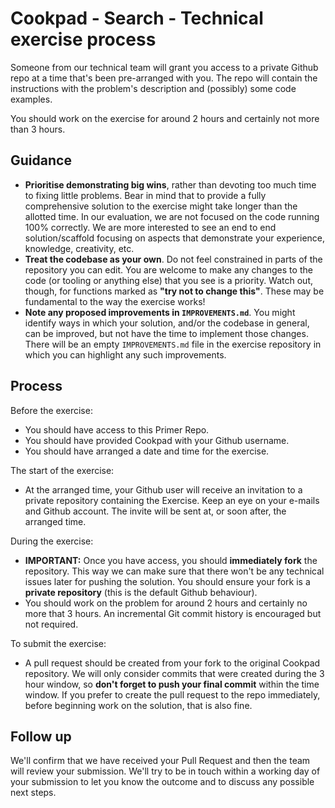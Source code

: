 # Cookpad - Search - Technical exercise process

Someone from our technical team will grant you access to a private Github repo at a time that's
been pre-arranged with you. The repo will contain the instructions with the problem's description and
(possibly) some code examples.

You should work on the exercise for around 2 hours and certainly not more than 3 hours.

## Guidance

- **Prioritise demonstrating big wins**, rather than devoting too much time to fixing
  little problems. Bear in mind that to provide a fully comprehensive solution to the exercise
  might take longer than the allotted time. In our evaluation, we are not focused on the code
  running 100% correctly. We are more interested to see an end to end solution/scaffold focusing
  on aspects that demonstrate your experience, knowledge, creativity, etc.
- **Treat the codebase as your own**. Do not feel constrained in parts of the repository you can edit.
  You are welcome to make any changes to the code (or tooling or anything else) that you see is a
  priority. Watch out, though, for functions marked as **"try not to change this"**. These may be fundamental
  to the way the exercise works!
- **Note any proposed improvements in `IMPROVEMENTS.md`**. You might identify ways in which your solution,
  and/or the codebase in general, can be improved, but not have the time to implement those changes. There
  will be an empty `IMPROVEMENTS.md` file in the exercise repository in which you can highlight any such
  improvements.

## Process

Before the exercise:

- You should have access to this Primer Repo.
- You should have provided Cookpad with your Github username.
- You should have arranged a date and time for the exercise.

The start of the exercise:

- At the arranged time, your Github user will receive an invitation to a private repository
  containing the Exercise. Keep an eye on your e-mails and Github account. The invite will be sent
  at, or soon after, the arranged time.

During the exercise:

- **IMPORTANT:** Once you have access, you should **immediately fork** the repository. This way we
  can make sure that there won't be any technical issues later for pushing the solution. You should
  ensure your fork is a **private repository** (this is the default Github behaviour).
- You should work on the problem for around 2 hours and certainly no more that 3 hours. An incremental 
  Git commit history is encouraged but not required.

To submit the exercise:

- A pull request should be created from your fork to the original Cookpad repository. We will only
  consider commits that were created during the 3 hour window, so **don't forget to push your
  final commit** within the time window. If you prefer to create the pull request to the repo
  immediately, before beginning work on the solution, that is also fine.

## Follow up

We'll confirm that we have received your Pull Request and then the team will review your submission.
We'll try to be in touch within a working day of your submission to let you know the outcome and to discuss
any possible next steps. 
